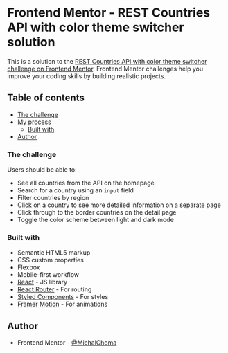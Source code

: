 # Frontend Mentor - REST Countries API with color theme switcher solution

This is a solution to the [REST Countries API with color theme switcher challenge on Frontend Mentor](https://www.frontendmentor.io/challenges/rest-countries-api-with-color-theme-switcher-5cacc469fec04111f7b848ca). Frontend Mentor challenges help you improve your coding skills by building realistic projects. 

## Table of contents

- [The challenge](#the-challenge)
- [My process](#my-process)
  - [Built with](#built-with)
- [Author](#author)

### The challenge

Users should be able to:

- See all countries from the API on the homepage
- Search for a country using an `input` field
- Filter countries by region
- Click on a country to see more detailed information on a separate page
- Click through to the border countries on the detail page
- Toggle the color scheme between light and dark mode 

### Built with

- Semantic HTML5 markup
- CSS custom properties
- Flexbox
- Mobile-first workflow
- [React](https://reactjs.org/) - JS library
- [React Router](https://reactrouter.com/) - For routing
- [Styled Components](https://styled-components.com/) - For styles
- [Framer Motion](https://www.framer.com/motion/) - For animations

## Author

- Frontend Mentor - [@MichalChoma](https://www.frontendmentor.io/profile/MichalChoma)